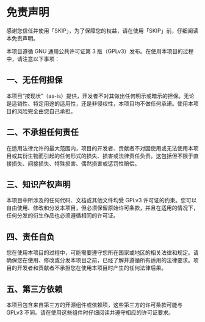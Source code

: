 # 免责声明

感谢您信任并使用「SKIP」，为了保障您的权益，请在使用「SKIP」前，仔细阅读本免责声明。

本项目遵循 GNU 通用公共许可证第 3 版（GPLv3）发布。在使用本项目的过程中，请注意以下事项：

## 一、无任何担保

本项目“按现状”（as-is）提供，开发者不对其做出任何明示或暗示的担保。无论是适销性、特定用途的适用性，还是非侵权性，本项目均不做任何承诺。使用本项目的风险完全由您自己承担。

## 二、不承担任何责任

在适用法律允许的最大范围内，项目的开发者、贡献者不对因使用或无法使用本项目或其衍生物而引起的任何形式的损失、损害或法律责任负责。这包括但不限于直接损失、间接损失、特殊损害、偶然损害或惩罚性赔偿。

## 三、知识产权声明

本项目中所涉及的任何代码、文档或其他文件均受 GPLv3 许可证的约束。您可以自由使用、修改和分发本项目，但必须保留原始许可条款，并且在适用的情况下，任何分发的衍生作品也必须遵循相同的许可证。

## 四、责任自负

您在使用本项目的过程中，可能需要遵守您所在国家或地区的相关法律和规定。请确保您在使用、修改或分发本项目之前，已经了解并遵循所有适用的法律要求。项目的开发者和贡献者不承担您在使用本项目时产生的任何法律后果。

## 五、第三方依赖

本项目包含来自第三方的开源组件或依赖项，这些第三方的许可条款可能与 GPLv3 不同。请在使用这些组件时仔细阅读并遵守相应的许可证要求。
